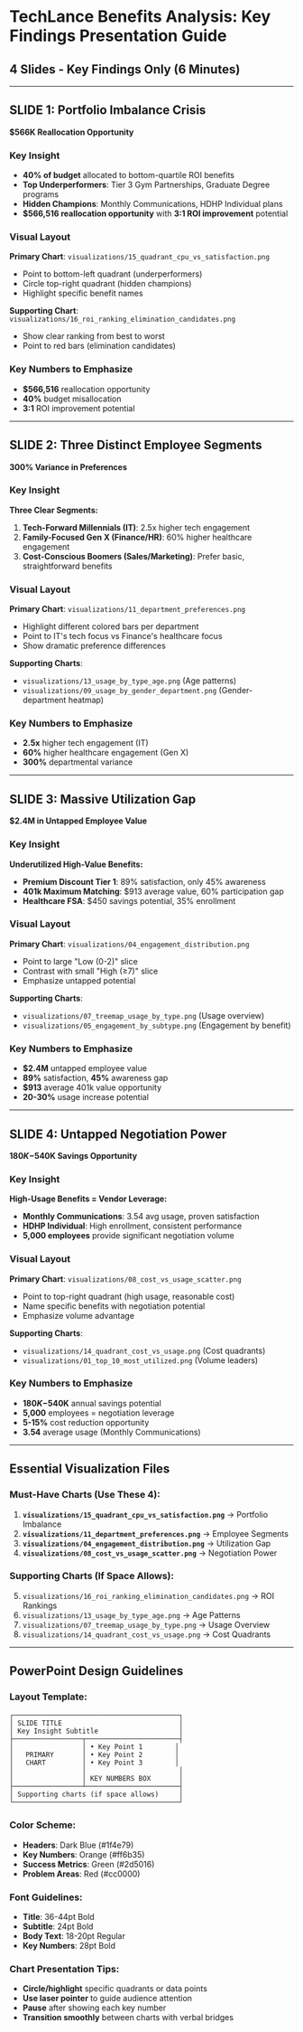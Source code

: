 # TechLance Benefits Analysis: Key Findings Presentation Guide

## 4 Slides - Key Findings Only (6 Minutes)

---

## SLIDE 1: Portfolio Imbalance Crisis

**$566K Reallocation Opportunity**

### Key Insight

- **40% of budget** allocated to bottom-quartile ROI benefits
- **Top Underperformers**: Tier 3 Gym Partnerships, Graduate Degree programs
- **Hidden Champions**: Monthly Communications, HDHP Individual plans
- **$566,516 reallocation opportunity** with **3:1 ROI improvement** potential

### Visual Layout

**Primary Chart**: `visualizations/15_quadrant_cpu_vs_satisfaction.png`

- Point to bottom-left quadrant (underperformers)
- Circle top-right quadrant (hidden champions)
- Highlight specific benefit names

**Supporting Chart**: `visualizations/16_roi_ranking_elimination_candidates.png`

- Show clear ranking from best to worst
- Point to red bars (elimination candidates)

### Key Numbers to Emphasize

- **$566,516** reallocation opportunity
- **40%** budget misallocation
- **3:1** ROI improvement potential

---

## SLIDE 2: Three Distinct Employee Segments

**300% Variance in Preferences**

### Key Insight

**Three Clear Segments:**

1. **Tech-Forward Millennials (IT)**: 2.5x higher tech engagement
2. **Family-Focused Gen X (Finance/HR)**: 60% higher healthcare engagement
3. **Cost-Conscious Boomers (Sales/Marketing)**: Prefer basic, straightforward benefits

### Visual Layout

**Primary Chart**: `visualizations/11_department_preferences.png`

- Highlight different colored bars per department
- Point to IT's tech focus vs Finance's healthcare focus
- Show dramatic preference differences

**Supporting Charts**:

- `visualizations/13_usage_by_type_age.png` (Age patterns)
- `visualizations/09_usage_by_gender_department.png` (Gender-department heatmap)

### Key Numbers to Emphasize

- **2.5x** higher tech engagement (IT)
- **60%** higher healthcare engagement (Gen X)
- **300%** departmental variance

---

## SLIDE 3: Massive Utilization Gap

**$2.4M in Untapped Employee Value**

### Key Insight

**Underutilized High-Value Benefits:**

- **Premium Discount Tier 1**: 89% satisfaction, only 45% awareness
- **401k Maximum Matching**: $913 average value, 60% participation gap
- **Healthcare FSA**: $450 savings potential, 35% enrollment

### Visual Layout

**Primary Chart**: `visualizations/04_engagement_distribution.png`

- Point to large "Low (0-2)" slice
- Contrast with small "High (≥7)" slice
- Emphasize untapped potential

**Supporting Charts**:

- `visualizations/07_treemap_usage_by_type.png` (Usage overview)
- `visualizations/05_engagement_by_subtype.png` (Engagement by benefit)

### Key Numbers to Emphasize

- **$2.4M** untapped employee value
- **89%** satisfaction, **45%** awareness gap
- **$913** average 401k value opportunity
- **20-30%** usage increase potential

---

## SLIDE 4: Untapped Negotiation Power

**$180K-$540K Savings Opportunity**

### Key Insight

**High-Usage Benefits = Vendor Leverage:**

- **Monthly Communications**: 3.54 avg usage, proven satisfaction
- **HDHP Individual**: High enrollment, consistent performance
- **5,000 employees** provide significant negotiation volume

### Visual Layout

**Primary Chart**: `visualizations/08_cost_vs_usage_scatter.png`

- Point to top-right quadrant (high usage, reasonable cost)
- Name specific benefits with negotiation potential
- Emphasize volume advantage

**Supporting Charts**:

- `visualizations/14_quadrant_cost_vs_usage.png` (Cost quadrants)
- `visualizations/01_top_10_most_utilized.png` (Volume leaders)

### Key Numbers to Emphasize

- **$180K-$540K** annual savings potential
- **5,000** employees = negotiation leverage
- **5-15%** cost reduction opportunity
- **3.54** average usage (Monthly Communications)

---

## Essential Visualization Files

### Must-Have Charts (Use These 4):

1. **`visualizations/15_quadrant_cpu_vs_satisfaction.png`** → Portfolio Imbalance
2. **`visualizations/11_department_preferences.png`** → Employee Segments
3. **`visualizations/04_engagement_distribution.png`** → Utilization Gap
4. **`visualizations/08_cost_vs_usage_scatter.png`** → Negotiation Power

### Supporting Charts (If Space Allows):

5. `visualizations/16_roi_ranking_elimination_candidates.png` → ROI Rankings
6. `visualizations/13_usage_by_type_age.png` → Age Patterns
7. `visualizations/07_treemap_usage_by_type.png` → Usage Overview
8. `visualizations/14_quadrant_cost_vs_usage.png` → Cost Quadrants

---

## PowerPoint Design Guidelines

### Layout Template:

```
┌─────────────────────────────────────────┐
│ SLIDE TITLE                             │
│ Key Insight Subtitle                    │
├─────────────────┬───────────────────────┤
│                 │ • Key Point 1        │
│   PRIMARY       │ • Key Point 2        │
│   CHART         │ • Key Point 3        │
│                 │                       │
│                 │ KEY NUMBERS BOX       │
├─────────────────┴───────────────────────┤
│ Supporting charts (if space allows)     │
└─────────────────────────────────────────┘
```

### Color Scheme:

- **Headers**: Dark Blue (#1f4e79)
- **Key Numbers**: Orange (#ff6b35)
- **Success Metrics**: Green (#2d5016)
- **Problem Areas**: Red (#cc0000)

### Font Guidelines:

- **Title**: 36-44pt Bold
- **Subtitle**: 24pt Bold
- **Body Text**: 18-20pt Regular
- **Key Numbers**: 28pt Bold

### Chart Presentation Tips:

- **Circle/highlight** specific quadrants or data points
- **Use laser pointer** to guide audience attention
- **Pause** after showing each key number
- **Transition smoothly** between charts with verbal bridges
